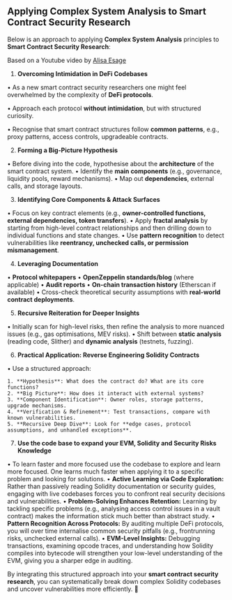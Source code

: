 ## Applying Complex System Analysis to Smart Contract Security Research

Below is an approach to applying **Complex System Analysis** principles to **Smart Contract Security Research**:

Based on a Youtube video by [Alisa Esage](https://www.youtube.com/watch?v=vS1Ecpxs7IU&t=40s)

1. **Overcoming Intimidation in DeFi Codebases**

  • As a new smart contract security researchers one might feel overwhelmed by the complexity of **DeFi protocols**.
  
  • Approach each protocol **without intimidation**, but with structured curiosity.
  
  • Recognise that smart contract structures follow **common patterns**, e.g., proxy patterns, access controls, upgradeable contracts.

2. **Forming a Big-Picture Hypothesis**

  • Before diving into the code, hypothesise about the **architecture** of the smart contract system.
  • Identify the **main components** (e.g., governance, liquidity pools, reward mechanisms).
  • Map out **dependencies**, external calls, and storage layouts.

3. **Identifying Core Components & Attack Surfaces**

  • Focus on key contract elements (e.g., **owner-controlled functions, external dependencies, token transfers**).
  • Apply **fractal analysis** by starting from high-level contract relationships and then drilling down to individual functions and state changes.
  • Use **pattern recognition** to detect vulnerabilities like **reentrancy, unchecked calls, or permission mismanagement**.

4. **Leveraging Documentation**

  • **Protocol whitepapers**
  • **OpenZeppelin standards/blog** (where applicable)
  • **Audit reports**
  • **On-chain transaction history** (Etherscan if available)
  • Cross-check theoretical security assumptions with **real-world contract deployments**.

5. **Recursive Reiteration for Deeper Insights**

  • Initially scan for high-level risks, then refine the analysis to more nuanced issues (e.g., gas optimisations, MEV risks).
  • Shift between **static analysis** (reading code, Slither) and **dynamic analysis** (testnets, fuzzing).

6. **Practical Application: Reverse Engineering Solidity Contracts**

  • Use a structured approach:
  
    1. **Hypothesis**: What does the contract do? What are its core functions?
    2. **Big Picture**: How does it interact with external systems?
    3. **Component Identification**: Owner roles, storage patterns, upgrade mechanisms.
    4. **Verification & Refinement**: Test transactions, compare with known vulnerabilities.
    5. **Recursive Deep Dive**: Look for **edge cases, protocol assumptions, and unhandled exceptions**.

7. **Use the code base to expand your EVM, Solidity and Security Risks Knowledge**

  • To learn faster and more focused use the codebase to explore and learn more focused. One learns much faster when applying it to a specific problem and looking for solutions.
  	•	**Active Learning via Code Exploration:** Rather than passively reading Solidity documentation or security guides, engaging with live codebases forces you to confront real security decisions and vulnerabilities.
  	•	**Problem-Solving Enhances Retention:** Learning by tackling specific problems (e.g., analysing access control issues in a vault contract) makes the information stick much better than abstract study.
  	•	**Pattern Recognition Across Protocols:** By auditing multiple DeFi protocols, you will over time internalise common security pitfalls (e.g., frontrunning risks, unchecked external calls).
  	•	**EVM-Level Insights:** Debugging transactions, examining opcode traces, and understanding how Solidity compiles into bytecode will strengthen your low-level understanding of the EVM, giving you a sharper edge in auditing.

By integrating this structured approach into your **smart contract security research**, you can systematically break down complex Solidity codebases and uncover vulnerabilities more efficiently. 🚀

